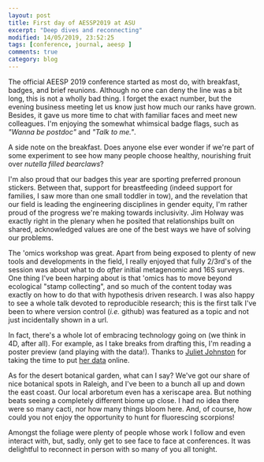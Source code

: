 ```yaml
---
layout: post
title: First day of AESSP2019 at ASU
excerpt: "Deep dives and reconnecting"
modified: 14/05/2019, 23:52:25
tags: [conference, journal, aeesp ]
comments: true
category: blog
---
```


The official AEESP 2019 conference started as most do, with breakfast, badges, and brief reunions. Although no one can deny the line was a bit long, this is not a wholly bad thing. I forget the exact number, but the evening business meeting let us know just how much our ranks have grown. Besides, it gave us more time to chat with familiar faces and meet new colleagues. I'm enjoying the somewhat whimsical badge flags, such as *"Wanna be postdoc"* and *"Talk to me."*. 

A side note on the breakfast. Does anyone else ever wonder if we're part of some experiment to see how many people choose healthy, nourishing fruit over *nutella filled bearclaws*?

I'm also proud that our badges this year are sporting preferred pronoun stickers.  Between that, support for breastfeeding (indeed support for families, I saw more than one small toddler in tow), and the revelation that our field is leading the engineering disciplines in gender equity, I'm rather proud of the progress we're making towards inclusivity. Jim Holway was exactly right in the plenary when he posited that relationships built on shared, acknowledged values are one of the best ways we have of solving our problems. 

The 'omics workshop was great. Apart from being exposed to plenty of new tools and developments in the field, I really enjoyed that fully 2/3rd's of the session was about what to do *after* initial metagenomic and 16S surveys. One thing I've been harping about is that 'omics has to move beyond ecological "stamp collecting", and so much of the content today was exactly on how to do that with hypothesis driven research. I was also happy to see a whole talk devoted to reproducible research; this is the first talk I've been to where version control (*i.e.* github) was featured as a topic and not just incidentally shown in a url.

In fact, there's a whole lot of embracing technology going on (we think in 4D, after all). For example, as I take breaks from drafting this, I'm reading a poster preview (and playing with the data!). Thanks to [Juliet Johnston](https://twitter.com/queermsfrizzle) for taking the time to put [her data](https://docs.google.com/spreadsheets/d/1wMKE8h0yf5wFfoBrGkJEFtFflFZivkp9UjuSITviBUE/edit#gid=1119015435) online.  

As for the desert botanical garden, what can I say? We've got our share of nice botanical spots in Raleigh, and I've been to a bunch all up and down the east coast.  Our local arboretum even has a xeriscape area.  But nothing beats seeing a completely different biome up close.  I had no idea there were so many cacti, nor how many things bloom here. And, of course, how could you not enjoy the opportunity to hunt for fluorescing scorpions!

Amongst the foliage were plenty of people whose work I follow and even interact with, but, sadly, only get to see face to face at conferences. It was delightful to reconnect in person with so many of you all tonight.
